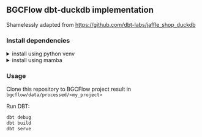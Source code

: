 ## BGCFlow dbt-duckdb implementation
Shamelessly adapted from https://github.com/dbt-labs/jaffle_shop_duckdb

### Install dependencies
<details>
<summary>install using python venv</summary>

```bash
python3 -m venv venv
source venv/bin/activate
python3 -m pip install --upgrade pip
python3 -m pip install -r requirements.txt
```

</details>

<details>
<summary>install using mamba</summary>

```bash
mamba env create -f env.yml
```

</details>

### Usage
Clone this repository to BGCFlow project result in `bgcflow/data/processed/<my_project>`

Run DBT:
```bash
dbt debug
dbt build
dbt serve
```
